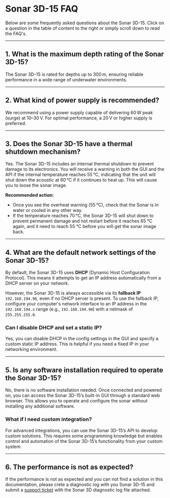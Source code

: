 # Sonar 3D-15 FAQ

Below are some frequently asked questions about the Sonar 3D-15. Click on a question in the table of content to the right or simply scroll down to read the FAQ's. 

---

## 1. What is the maximum depth rating of the Sonar 3D-15?
The Sonar 3D-15 is rated for depths up to 300 m, ensuring reliable performance in a wide range of underwater environments.

---

## 2. What kind of power supply is recommended?
We recommend using a power supply capable of delivering 60 W peak (surge) at 10–30 V. For optimal performance, a 20 V or higher supply is preferred.

---

## 3. Does the Sonar 3D-15 have a thermal shutdown mechanism?
Yes. The Sonar 3D-15 includes an internal thermal shutdown to prevent damage to its electronics. You will receive a warning in both the GUI and the API if the internal temperature reaches 55 °C, indicating that the unit will shut down the acoustic at 60 °C if it continues to heat up. This will cause you to loose the sonar image. 

**Recommended action:**  
- Once you see the overheat warning (55 °C), check that the Sonar is in water or cooled in any other way.   
- If the temperature reaches 70 °C, the Sonar 3D-15 will shut down to prevent permanent damage and not restart before it reaches 65 °C again, and it need to reach 55 °C before you will get the sonar image back. 

---

## 4. What are the default network settings of the Sonar 3D-15?
By default, the Sonar 3D-15 uses **DHCP** (Dynamic Host Configuration Protocol). This means it attempts to get an IP address automatically from a DHCP server on your network.

However, the Sonar 3D-15 is always accessible via its **fallback IP** `192.168.194.96`, even if no DHCP server is present. To use the fallback IP, configure your computer's network interface to an IP address in the `192.168.194.x` range (e.g., `192.168.194.90`) with a netmask of `255.255.255.0`.

### Can I disable DHCP and set a static IP?
Yes, you can disable DHCP in the config settings in the GUI and specify a custom static IP address. This is helpful if you need a fixed IP in your networking environment.

---

## 5. Is any software installation required to operate the Sonar 3D-15?
No, there is no software installation needed. Once connected and powered on, you can access the Sonar 3D-15’s built-in GUI through a standard web browser. This allows you to operate and configure the sonar without installing any additional software.

### What if I need custom integration?
For advanced integrations, you can use the Sonar 3D-15’s API to develop custom solutions. This requires some programming knowledge but enables control and automation of the Sonar 3D-15’s functionality from your custom system.

---

## 6. The performance is not as expected?
If the performance is not as expected and you can not find a solution in this documentation, please crete a diagnostic log with you Sonar 3D-15 and submit a [support ticket](https://waterlinked.com/support) with the Sonar 3D diagnostic log file attached. 